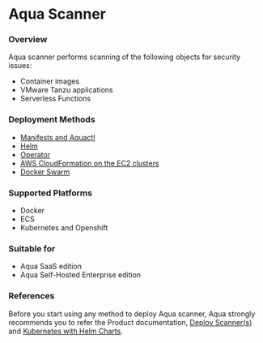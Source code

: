 # Aqua Scanner

### Overview
Aqua scanner performs scanning of the following objects for security issues:
* Container images
* VMware Tanzu applications
* Serverless Functions

### Deployment Methods
* [Manifests and Aquactl](./kubernetes_and_openshift/manifests/)
* [Helm](./kubernetes_and_openshift/helm/)
* [Operator](./kubernetes_and_openshift/operator/)
* [AWS CloudFormation on the EC2 clusters](https://github.com/KoppulaRajender/deployments/tree/6.5_dev/scanner/ecs/cloudformation)
* [Docker Swarm](https://github.com/KoppulaRajender/deployments/tree/6.5_dev/scanner/docker/swarm)

### Supported Platforms
* Docker
* ECS
* Kubernetes and Openshift

### Suitable for
* Aqua SaaS edition
* Aqua Self-Hosted Enterprise edition

### References
Before you start using any method to deploy Aqua scanner, Aqua strongly recommends you to refer the Product documentation, [Deploy Scanner(s)](https://docs.aquasec.com/docs/deploy-k8s-scanners) and [Kubernetes with Helm Charts](https://docs.aquasec.com/docs/kubernetes-with-helm#section-step-2-deploy-the-aqua-server-database-gateway-and-scanner).
